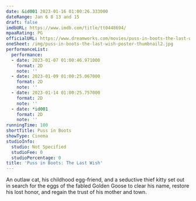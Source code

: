 ```yaml
---
date: &id001 2023-01-16 01:00:26.333000
dateRange: Jan 6 8 13 and 15
draft: false
imdbURL: https://www.imdb.com/title/tt0448694/
mpaaRating: PG
officialURL: https://www.dreamworks.com/movies/puss-in-boots-the-last-wish
oneSheet: /img/puss-in-boots-the-last-wish-poster-thumbnail2.jpg
performanceList:
  performance:
  - date: 2023-01-07 01:00:46.971000
    format: 2D
    note: ''
  - date: 2023-01-09 01:00:25.067000
    format: 2D
    note: ''
  - date: 2023-01-14 01:00:25.757000
    format: 2D
    note: ''
  - date: *id001
    format: 2D
    note: ''
runningTime: 100
shortTitle: Puss in Boots
showType: Cinema
studioInfo:
  studio: Not Specified
  studioFee: 0
  studioPercentage: 0
title: 'Puss in Boots: The Last Wish'
---
```


An outlaw cat, his childhood egg-friend, and a seductive thief kitty set out in search for the eggs of the fabled Golden Goose to clear his name, restore his lost honor, and regain the trust of his mother and town.